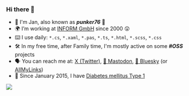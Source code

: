 ### Hi there 👋

- 🏃 I'm Jan, also known as **_punker76_** 🤘
- :earth_africa: I’m working at [INFORM GmbH](https://www.inform-software.com/) since 2000 😲
- ⌨️ I use daily: `*.cs`, `*.xaml`, `*.pas`, `*.ts`, `*.html`, `*.scss`, `*.css`
- :hammer_and_wrench: In my free time, after Family time, I'm mostly active on some **_#OSS_** projects
- 🗣️ You can reach me at: [X (Twitter)](https://twitter.com/punker76), <a rel="me" href="https://nrw.social/@punker76" target="_blank">🐘 Mastodon</a>, [🦋 Bluesky](https://bsky.app/profile/punker76.bsky.social) (or [AllMyLinks](https://allmylinks.com/punker76))
- :syringe: Since January 2015, I have [Diabetes mellitus Type 1](https://en.wikipedia.org/wiki/Type_1_diabetes)

[![](https://github-readme-stats.vercel.app/api?username=punker76&show_icons=true&hide_title=true&theme=nightowl)](https://github.com/punker76)
